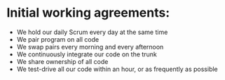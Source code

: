 # Initial working agreements:

- We hold our daily Scrum every day at the same time
- We pair program on all code
- We swap pairs every morning and every afternoon
- We continuously integrate our code on the trunk
- We share ownership of all code
- We test-drive all our code
  within an hour, or as frequently as possible
